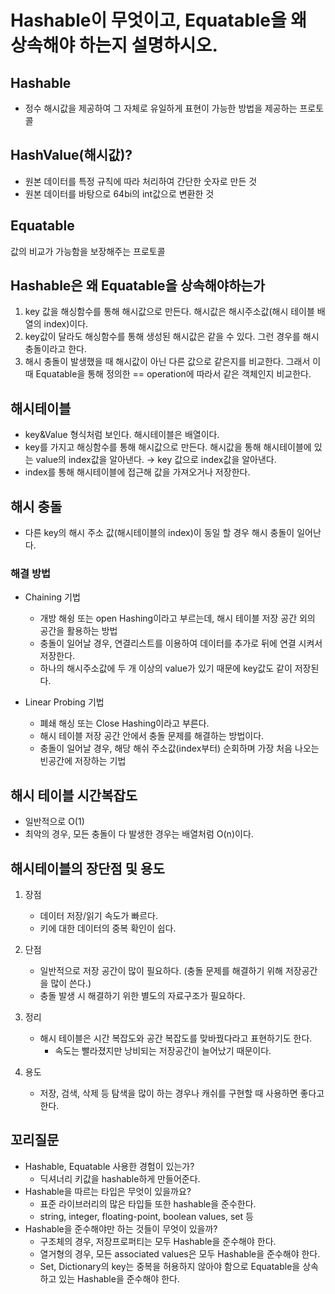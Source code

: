# Hashable이 무엇이고, Equatable을 왜 상속해야 하는지 설명하시오.

## Hashable

- 정수 해시값을 제공하여 그 자체로 유일하게 표현이 가능한 방법을 제공하는 프로토콜

## HashValue(해시값)?

- 원본 데이터를 특정 규칙에 따라 처리하여 간단한 숫자로 만든 것
- 원본 데이터를 바탕으로 64bi의 int값으로 변환한 것

## Equatable

값의 비교가 가능함을 보장해주는 프로토콜

## Hashable은 왜 Equatable을 상속해야하는가

1. key 값을 해싱함수를 통해 해시값으로 만든다. 해시값은 해시주소값(해시 테이블 배열의 index)이다.
2. key값이 달라도 해싱함수를 통해 생성된 해시값은 같을 수 있다. 그런 경우를 해시 충돌이라고 한다.
3. 해시 충돌이 발생했을 때 해시값이 아닌 다른 값으로 같은지를 비교한다.  그래서 이 때 Equatable을 통해 정의한 == operation에 따라서 같은 객체인지 비교한다.

## 해시테이블

- key&Value 형식처럼 보인다. 해시테이블은 배열이다.
- key를 가지고 해싱함수를 통해 해시값으로 만든다. 해시값을 통해 해시테이블에 있는 value의 index값을 알아낸다. → key 값으로 index값을 알아낸다.
- index를 통해 해시테이블에 접근해 값을 가져오거나 저장한다.


## 해시 충돌

- 다른 key의 해시 주소 값(해시테이블의 index)이 동일 할 경우 해시 충돌이 일어난다.

### 해결 방법

- Chaining 기법
    - 개방 해슁 또는 open Hashing이라고 부르는데, 해시 테이블 저장 공간 외의 공간을 활용하는 방법
    - 충돌이 일어날 경우, 연결리스트를 이용하여 데이터를 추가로 뒤에 연결 시켜서 저장한다.
    - 하나의 해시주소값에 두 개 이상의 value가 있기 때문에 key값도 같이 저장된다.

- Linear Probing 기법
    - 폐쇄 해싱 또는 Close Hashing이라고 부른다.
    - 해시 테이블 저장 공간 안에서 충돌 문제를 해결하는 방법이다.
    - 충돌이 일어날 경우, 해당 해쉬 주소값(index부터) 순회하며 가장 처음 나오는 빈공간에 저장하는 기법
    

## 해시 테이블 시간복잡도

- 일반적으로 O(1)
- 최악의 경우, 모든 충돌이 다 발생한 경우는 배열처럼 O(n)이다.

## 해시테이블의 장단점 및 용도

1. 장점
    - 데이터 저장/읽기 속도가 빠르다.
    - 키에 대한 데이터의 중복 확인이 쉽다.
2. 단점
    - 일반적으로 저장 공간이 많이 필요하다. (충돌 문제를 해결하기 위해 저장공간을 많이 쓴다.)
    - 충돌 발생 시 해결하기 위한 별도의 자료구조가 필요하다.
    
3. 정리
    - 해시 테이블은 시간 복잡도와 공간 복잡도를 맞바꿨다라고 표현하기도 한다.
        - 속도는 빨라졌지만 낭비되는 저장공간이 늘어났기 때문이다.
4. 용도
    - 저장, 검색, 삭제 등 탐색을 많이 하는 경우나 캐쉬를 구현할 때 사용하면 좋다고 한다.

## 꼬리질문

- Hashable, Equatable 사용한 경험이 있는가?
    - 딕셔너리 키값을 hashable하게 만들어준다.
- Hashable을 따르는 타입은 무엇이 있을까요?
    - 표준 라이브러리의 많은 타입들 또한 hashable을 준수한다.
    - string, integer, floating-point, boolean values, set 등
- Hashable을 준수해야만 하는 것들이 무엇이 있을까?
    - 구조체의 경우, 저장프로퍼티는 모두 Hashable을 준수해야 한다.
    - 열거형의 경우, 모든 associated values은 모두 Hashable을 준수해야 한다.
    - Set, Dictionary의 key는 중복을 허용하지 않아야 함으로 Equatable을 상속하고 있는 Hashable을 준수해야 한다.